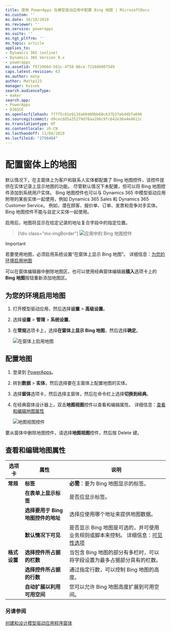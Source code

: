 ```yaml
---
title: 使用 PowerApps 在模型驱动应用中配置 Bing 地图 | MicrosoftDocs
ms.custom: ''
ms.date: 10/18/2019
ms.reviewer: ''
ms.service: powerapps
ms.suite: ''
ms.tgt_pltfrm: ''
ms.topic: article
applies_to:
- Dynamics 365 (online)
- Dynamics 365 Version 9.x
- powerapps
ms.assetid: f9729664-561c-4758-86ce-7216d68075d9
caps.latest.revision: 63
ms.author: matp
author: Mattp123
manager: kvivek
search.audienceType:
- maker
search.app:
- PowerApps
- D365CE
ms.openlocfilehash: ff7f5c01e913da60409bb60c637b37ebd4bfa096
ms.sourcegitcommit: d9cecdd5a35279d78aa1b6c9fc642e36a4e4612c
ms.translationtype: HT
ms.contentlocale: zh-CN
ms.lasthandoff: 11/04/2019
ms.locfileid: "2756464"
---
```

# <a name="configure-a-map-on-a-form"></a>配置窗体上的地图
默认情况下，在主窗体上为客户和联系人实体都配置了 Bing 地图控件，该控件提供在实体记录上显示地图的功能。 尽管默认情况下未配置，但可以将 Bing 地图控件添加到系统用户实体。 Bing 地图控件也可以与 Dynamics 365 中模型驱动应用附带的某些实体一起使用，例如 Dynamics 365 Sales 和 Dynamics 365 Customer Service。 例如，潜在顾客、报价单、订单、发票和竞争对手实体。 Bing 地图控件不能与自定义实体一起使用。  

启用后，地图将显示在给定记录的地址复合字段中的指定位置。 

> [!div class="mx-imgBorder"] 
> ![应用中的 Bing 地图控件](media/bing-map-example.png "应用中的 Bing 地图控件")

> [!IMPORTANT]
> 若要使用地图，必须启用系统设置“在窗体上显示 Bing 地图”。 详细信息：[为您的环境启用地图](#enable-maps-for-your-environment)

可以在窗体编辑器中删除地图区，也可以使用经典窗体编辑器**插入**选项卡上的 **Bing 地图**按钮重新添加地图区。

## <a name="enable-maps-for-your-environment"></a>为您的环境启用地图
1. 打开模型驱动应用，然后选择**设置** > **高级设置**。 
2. 选择**设置** > **管理** > **系统设置**。 
3. 在**常规**选项卡上，选择**在窗体上显示 Bing 地图**，然后选择**确定**。 
 
    ![在窗体上启用地图](media/enable-maps.png)

## <a name="configure-a-map"></a>配置地图 
1. 登录到 [PowerApps](https://make.powerapps.com/?utm_source=padocs&utm_medium=linkinadoc&utm_campaign=referralsfromdoc)。 
2. 转到**数据** > **实体**，然后选择要在主窗体上配置地图的实体。 
3. 选择**窗体**选项卡，然后选择主窗体，然后在命令栏上选择**切换到经典**。 
4. 在经典窗体设计器上，双击**地图视图**控件以查看和编辑属性。 详细信息：[查看和编辑地图属性](#view-and-edit-map-properties)

    ![地图视图控件](media/map-view-control.png)

要从窗体中删除地图控件，请选择**地图视图**控件，然后按 Delete 键。

## <a name="view-and-edit-map-properties"></a>查看和编辑地图属性

|      选项卡       |                        属性                         |                                                                                                  说明                                                                                                   |
|----------------|---------------------------------------------------------|----------------------------------------------------------------------------------------------------------------------------------------------------------------------------------------------------------------|
|  **常规**   |                        **标签**                        |                                                                              **必需**：要为 Bing 地图显示的标签。                                                                               |
|                |              **在表单上显示标签**              |                                                                                     是否应显示标签。                                                                                     |
|                | **选择要用于 Bing 地图控件的地址** |                                                                        选择应使用哪个地址来提供地图数据。                                                                        |
|                |                 **默认情况下可见**                  | 是否显示 Bing 地图是可选的，并可使用业务规则或脚本来控制。 详细信息：[可见性选项](visibility-options-legacy.md) |
| **格式设置** |  **选择控件所占据的栏数**  |                              当包含 Bing 地图的部分有多栏时，可以将字段设置为最多占据部分具有的栏数。                              |
|                |   **选择控件所占据的行数**    |                                                                  通过指定行数，可以控制 Bing 地图的高度。                                                                   |
|                |     **自动扩展以利用可用空间**     |                                                                        您可以允许 Bing 地图高度扩展到可用空间。                                                                        |

### <a name="see-also"></a>另请参阅
[创建和设计模型驱动应用程序窗体](create-design-forms.md) 
